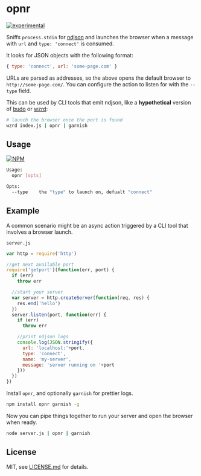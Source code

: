 # opnr

[![experimental](http://badges.github.io/stability-badges/dist/experimental.svg)](http://github.com/badges/stability-badges)

Sniffs `process.stdin` for [ndjson](https://github.com/maxogden/ndjson) and launches the browser when a message with `url` and `type: 'connect'` is consumed.

It looks for JSON objects with the following format:

```js
{ type: 'connect', url: 'some-page.com' }
```

URLs are parsed as addresses, so the above opens the default browser to `http://some-page.com/`. You can configure the action to listen for with the `--type` field.

This can be used by CLI tools that emit ndjson, like a **hypothetical** version of [budo](https://github.com/mattdesl/budo) or [wzrd](https://www.npmjs.com/package/wzrd):

```sh
# launch the browser once the port is found
wzrd index.js | opnr | garnish
```

## Usage

[![NPM](https://nodei.co/npm/opnr.png)](https://www.npmjs.com/package/opnr)

```sh
Usage:
  opnr [opts]

Opts:
  --type    the "type" to launch on, defualt "connect"
```

## Example

A common scenario might be an async action triggered by a CLI tool that involves a browser launch.

`server.js`

```js
var http = require('http')

//get next available port
require('getport')(function(err, port) {
  if (err) 
    throw err

  //start your server
  var server = http.createServer(function(req, res) {
    res.end('hello')
  })
  server.listen(port, function(err) {
    if (err)
      throw err

    //print ndjson logs
    console.log(JSON.stringify({ 
      url: 'localhost:'+port, 
      type: 'connect',
      name: 'my-server',
      message: 'server running on '+port 
    }))
  })
})
```

Install `opnr`, and optionally `garnish` for prettier logs.

```sh
npm install opnr garnish -g
```

Now you can pipe things together to run your server and open the browser when ready. 

```sh
node server.js | opnr | garnish
```

## License

MIT, see [LICENSE.md](http://github.com/mattdesl/opnr/blob/master/LICENSE.md) for details.
